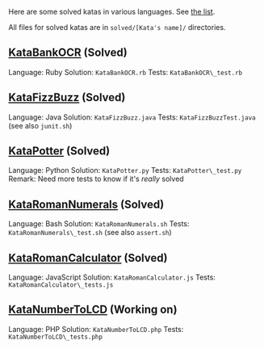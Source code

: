 Here are some solved katas in various languages.
See [the list](http://codingdojo.org/cgi-bin/wiki.pl?KataCatalogue).

All files for solved katas are in `solved/[Kata's name]/` directories.

[KataBankOCR](http://codingdojo.org/cgi-bin/wiki.pl?KataBankOCR) (Solved)
--------------------

Language: Ruby
Solution: `KataBankOCR.rb`
Tests:    `KataBankOCR\_test.rb`


[KataFizzBuzz](http://codingdojo.org/cgi-bin/wiki.pl?KataFizzBuzz) (Solved)
---------------------

Language: Java
Solution: `KataFizzBuzz.java`
Tests:    `KataFizzBuzzTest.java` (see also `junit.sh`)


[KataPotter](http://codingdojo.org/cgi-bin/wiki.pl?KataPotter) (Solved)
-------------------

Language: Python
Solution: `KataPotter.py`
Tests:    `KataPotter\_test.py`
Remark:   Need more tests to know if it's *really* solved


[KataRomanNumerals](http://codingdojo.org/cgi-bin/wiki.pl?KataRomanNumerals) (Solved)
--------------------------

Language: Bash
Solution: `KataRomanNumerals.sh`
Tests:    `KataRomanNumerals\_test.sh` (see also `assert.sh`)


[KataRomanCalculator](http://codingdojo.org/cgi-bin/wiki.pl?KataRomanCalculator) (Solved)
----------------------------

Language: JavaScript
Solution: `KataRomanCalculator.js`
Tests:    `KataRomanCalculator\_tests.js`


[KataNumberToLCD](http://codingdojo.org/cgi-bin/wiki.pl?KataNumberToLCD) (Working on)
----------------------------

Language: PHP
Solution: `KataNumberToLCD.php`
Tests:    `KataNumberToLCD\_tests.php`
